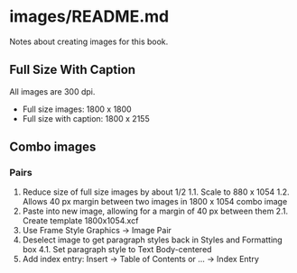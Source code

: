 # images/README.md

Notes about creating images for this book.

## Full Size With Caption

All images are 300 dpi.

- Full size images: 1800 x 1800
- Full size with caption: 1800 x 2155

## Combo images

### Pairs

1. Reduce size of full size images by about 1/2
   1.1. Scale to 880 x 1054
   1.2. Allows 40 px margin between two images in 1800 x 1054 combo image
2. Paste into new image, allowing for a margin of 40 px between them
   2.1. Create template 1800x1054.xcf
3. Use Frame Style Graphics -> Image Pair
4. Deselect image to get paragraph styles back in Styles and Formatting box
   4.1. Set paragraph style to Text Body-centered
5. Add index entry: Insert -> Table of Contents or ... -> Index Entry



